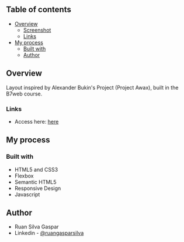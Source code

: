 ## Table of contents

- [Overview](#overview)
  - [Screenshot](#screenshot)
  - [Links](#links)
- [My process](#my-process)
  - [Built with](#built-with)
  - [Author](#author)

## Overview

Layout inspired by Alexander Bukin's Project (Project Awax), built in the B7web course.

### Links

- Access here: [here](https://project-awax-86bbc4.netlify.app/)

## My process

### Built with

- HTML5 and CSS3
- Flexbox
- Semantic HTML5
- Responsive Design
- Javascript

## Author

- Ruan Silva Gaspar
- Linkedin - [@ruangasparsilva](https://www.linkedin.com/in/ruan-silva-gaspar-a13a89226/)
